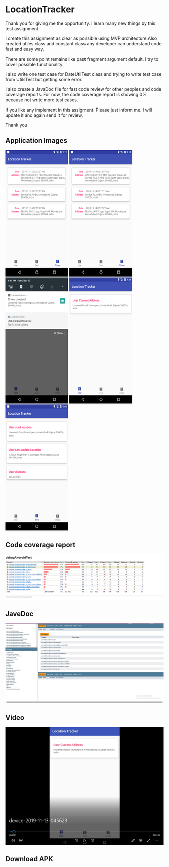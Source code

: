 # LocationTracker

Thank you for giving me the opportunity.
I learn many new things by this test assignment 

I create this assignment as clear as possible using MVP architecture.Also created utiles class and constant class any developer can understand code fast and easy way. 

There are some point remains like past fragment argument default. I try to cover possible functionality. 

I also write one test case for DateUtilTest class and trying to write test case from UtilsTest but getting some error. 

I also create a JavaDoc file for fast code review for other peoples and code coverage reports. For now, the code coverage report is showing 0% because not write more test cases. 

If you like any implement in this assigment. Please just inform me. I will update it and again send it for review.

Thank you 


## Application Images
 

<img src="https://github.com/mksantoki/LocationTracker/blob/master/images_and_video/Screenshot_1573591344.png" alt="" data-canonical-src="https://gyazo.com/eb5c5741b6a9a16c692170a41a49c858.png" width="200" height="400"/>
<img src="https://github.com/mksantoki/LocationTracker/blob/master/images_and_video/Screenshot_1573591344.png" alt="" data-canonical-src="https://gyazo.com/eb5c5741b6a9a16c692170a41a49c858.png" width="200" height="400"/>
<img src="https://github.com/mksantoki/LocationTracker/blob/master/images_and_video/Screenshot_1573600272.png" alt="" data-canonical-src="https://gyazo.com/eb5c5741b6a9a16c692170a41a49c858.png" width="200" height="400"/>
<img src="https://github.com/mksantoki/LocationTracker/blob/master/images_and_video/Screenshot_1573601093.png" alt="" data-canonical-src="https://gyazo.com/eb5c5741b6a9a16c692170a41a49c858.png" width="200" height="400"/>
<img src="https://github.com/mksantoki/LocationTracker/blob/master/images_and_video/Screenshot_1573601906.png" alt="" data-canonical-src="https://gyazo.com/eb5c5741b6a9a16c692170a41a49c858.png" width="200" height="400"/>

## Code coverage report 
![alt text](https://github.com/mksantoki/LocationTracker/blob/master/images_and_video/codeReport.PNG )

## JaveDoc
![alt text](https://github.com/mksantoki/LocationTracker/blob/master/images_and_video/javadoc.png)

## Video 
[![Download the video](https://github.com/mksantoki/LocationTracker/blob/master/images_and_video/video.PNG)](https://github.com/mksantoki/LocationTracker/blob/master/images_and_video/device-2019-11-13-045623.webm)

## Download APK 


